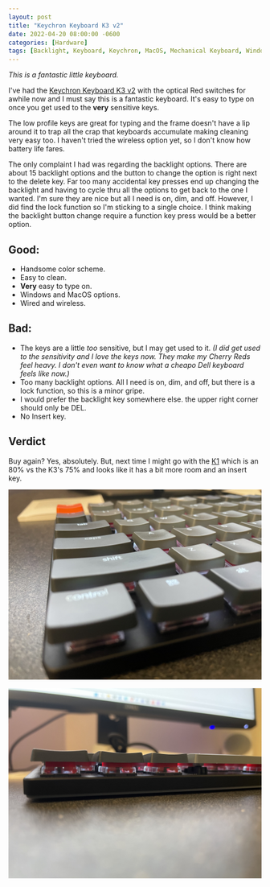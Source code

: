```yaml
---
layout: post
title: "Keychron Keyboard K3 v2"
date: 2022-04-20 08:00:00 -0600
categories: [Hardware]
tags: [Backlight, Keyboard, Keychron, MacOS, Mechanical Keyboard, Windows]
---
```


*This is a fantastic little keyboard.*

I've had the [Keychron Keyboard K3 v2](https://www.keychron.com/products/keychron-k3-wireless-mechanical-keyboard) with the  optical Red switches for awhile now and I must say this is a fantastic keyboard. It's easy to type on once you get used to the **very** sensitive keys.

The low profile keys are great for typing and the frame doesn't have a lip around it to trap all the crap that keyboards accumulate making cleaning very easy too. I haven't tried the wireless option yet, so I don't know how battery life fares.

The only complaint I had was regarding the backlight options. There are about 15 backlight options and the button to change the option is right next to the delete key. Far too many accidental key presses end up changing the backlight and having to cycle thru all the options to get back to the one I wanted. I'm sure they are nice but all I need is on, dim, and off. However, I did find the lock function so I'm sticking to a single choice. I think making the backlight button change require a function key press would be a better option.

## Good:

* Handsome color scheme.
* Easy to clean.
* **Very** easy to type on.
* Windows and MacOS options.
* Wired and wireless.

## Bad:

* The keys are a little *too* sensitive, but I may get used to it. *(I did get used to the sensitivity and I love the keys now. They make my Cherry Reds feel heavy. I don't even want to know what a cheapo Dell keyboard feels like now.)*
* Too many backlight options. All I need is on, dim, and off, but there is a lock function, so this is a minor gripe.
* I would prefer the backlight key somewhere else. the upper right corner should only be DEL.
* No Insert key.

## Verdict

Buy again? Yes, absolutely. But, next time I might go with the [K1](https://www.keychron.com/products/keychron-k1-wireless-mechanical-keyboard) which is an 80% vs the K3's 75% and looks like it has a bit more room and an insert key.

![Keychron K3v2 Closeup](/assets/2022/07/keychron-k3v2-closeup.jpg)

![Keychron K3v2 Depth](/assets/2022/07/keychron-k3v2-depth.jpg)
